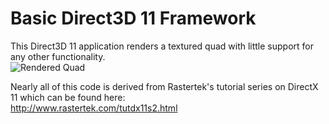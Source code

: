 # Basic Direct3D 11 Framework  

This Direct3D 11 application renders a textured quad with little support for any other functionality.  
![Rendered Quad](Render.png)

Nearly all of this code is derived from Rastertek's tutorial series on DirectX 11 which can be found here:  
http://www.rastertek.com/tutdx11s2.html